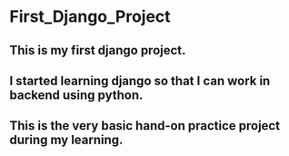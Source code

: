 # First_Django_Project
## This is my first django project.
## I started learning django so that I can work in backend using python.
## This is the very basic hand-on practice project during my learning.



